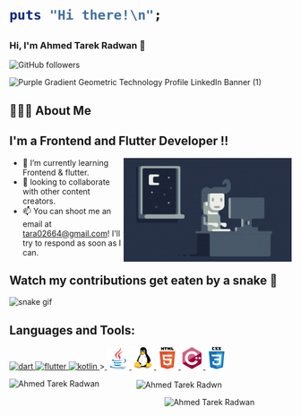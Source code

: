 <h1>

```Ruby
puts "Hi there!\n";
```
</h1>
<!-- START -->


### Hi, I'm Ahmed Tarek Radwan 👋

![GitHub followers](https://img.shields.io/github/followers/Amira-Zahran?label=Follow&style=social)

![Purple Gradient Geometric Technology Profile LinkedIn Banner  (1)](https://user-images.githubusercontent.com/88105077/157883808-762a27a1-c1c5-447c-80a1-fb892f511393.png)

## 👨🏻‍💻 About Me

## I'm a Frontend and Flutter Developer !!

<img alt="Night Coding" src="https://raw.githubusercontent.com/AVS1508/AVS1508/master/assets/Night-Coding.gif" align="right"/>

- 🌱 I’m currently learning Frontend & flutter.
- 👯  looking to collaborate with other content creators.
- 📫 You can shoot me an email at tara02664@gmail.com! I'll try to respond as soon as I can.

## Watch my contributions get eaten by a snake 🐍
![snake gif](https://github.com/tanyarajhans/Actions/blob/output/github-contribution-grid-snake.svg)

## Languages and Tools: 
<p align="left"> <a href="https://dart.dev" target="_blank" rel="noreferrer"> <img src="https://www.vectorlogo.zone/logos/dartlang/dartlang-icon.svg" alt="dart" width="40" height="40"/> </a> <a href="https://flutter.dev" target="_blank" rel="noreferrer"> <img src="https://www.vectorlogo.zone/logos/flutterio/flutterio-icon.svg" alt="flutter" width="40" height="40"/> </a> <a href="https://kotlinlang.org" target="_blank" rel="noreferrer"> <img src="https://www.vectorlogo.zone/logos/kotlinlang/kotlinlang-icon.svg" alt="kotlin" width="40" height="40"/> </a>><a href="https://www.java.com" target="_blank" rel="noreferrer"> <img src="https://raw.githubusercontent.com/devicons/devicon/master/icons/java/java-original.svg" alt="java" width="40" height="40"/> </a> <a href="https://www.linux.org/" target="_blank" rel="noreferrer"> <img src="https://raw.githubusercontent.com/devicons/devicon/master/icons/linux/linux-original.svg" alt="linux" width="40" height="40"/> </a> <a href="https://www.w3.org/html/" target="_blank" rel="noreferrer"> <img src="https://raw.githubusercontent.com/devicons/devicon/master/icons/html5/html5-original-wordmark.svg" alt="html5" width="40" height="40"/> </a><a href="https://www.w3schools.com/cpp/" target="_blank" rel="noreferrer"> <img src="https://raw.githubusercontent.com/devicons/devicon/master/icons/cplusplus/cplusplus-original.svg" alt="cplusplus" width="40" height="40"/> </a> <a href="https://www.w3schools.com/css/" target="_blank" rel="noreferrer"> <img src="https://raw.githubusercontent.com/devicons/devicon/master/icons/css3/css3-original-wordmark.svg" alt="css3" width="40" height="40"/> </a> </p>



<p align="left"><img width="45%" align="left" src="https://github-readme-stats.vercel.app/api?username=ahmedradwan21&show_icons=true&include_all_commits=true&theme=radical&hide_border=true" alt="Ahmed Tarek Radwan" /></p>
<p align="right">


<p><img align="center" src="https://github-readme-streak-stats.herokuapp.com/?user=ahmedradwan21&show_icons=true&include_all_commits=true&theme=radical&hide_border=true" alt="Ahmed Tarek Radwn" /></p>

  <img width="45%" align="right" sy src="https://github-readme-stats.vercel.app/api/top-langs/?username=ahmedradwan21&layout=compact&theme=radical&hide_border=true" alt="Ahmed Tarek Radwan" /></p>


